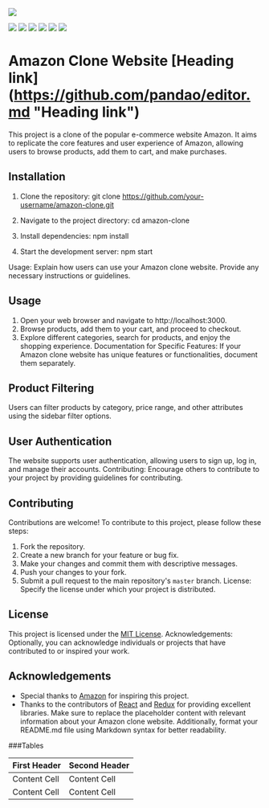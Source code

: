![](https://pandao.github.io/readme.md/images/logos/editormd-logo-180x180.png)

![](https://img.shields.io/github/stars//readme.md.svg)
![](https://img.shields.io/github/forks/pandao/readme.md.svg)
![](https://img.shields.io/github/tag/pandao/readme.md.svg)
![](https://img.shields.io/github/release/pandao/readme.md.svg)
![](https://img.shields.io/github/issues/pandao/readme.md.svg)
![](https://img.shields.io/bower/v/readme.md.svg)



# Amazon Clone Website [Heading link] (https://github.com/pandao/editor.md "Heading link")

This project is a clone of the popular e-commerce website Amazon. It aims to replicate the core features and user experience of Amazon, allowing users to browse products, add them to cart, and make purchases.

## Installation 

1. Clone the repository:
    git clone https://github.com/your-username/amazon-clone.git 
2. Navigate to the project directory:
    cd amazon-clone   
3. Install dependencies:
   npm install
   
4. Start the development server:
npm start

Usage: Explain how users can use your Amazon clone website. Provide any necessary instructions or guidelines.

## Usage

1. Open your web browser and navigate to http://localhost:3000.
2. Browse products, add them to your cart, and proceed to checkout.
3. Explore different categories, search for products, and enjoy the shopping experience.
Documentation for Specific Features: If your Amazon clone website has unique features or functionalities, document them separately.

## Product Filtering

Users can filter products by category, price range, and other attributes using the sidebar filter options.

## User Authentication

The website supports user authentication, allowing users to sign up, log in, and manage their accounts.
Contributing: Encourage others to contribute to your project by providing guidelines for contributing.

## Contributing

Contributions are welcome! To contribute to this project, please follow these steps:

1. Fork the repository.
2. Create a new branch for your feature or bug fix.
3. Make your changes and commit them with descriptive messages.
4. Push your changes to your fork.
5. Submit a pull request to the main repository's `master` branch.
License: Specify the license under which your project is distributed.

## License

This project is licensed under the [MIT License](LICENSE).
Acknowledgements: Optionally, you can acknowledge individuals or projects that have contributed to or inspired your work.

## Acknowledgements

- Special thanks to [Amazon](https://www.amazon.com) for inspiring this project.
- Thanks to the contributors of [React](https://reactjs.org) and [Redux](https://redux.js.org) for providing excellent libraries.
Make sure to replace the placeholder content with relevant information about your Amazon clone website. Additionally, format your README.md file using Markdown syntax for better readability.

###Tables
                    
First Header  | Second Header
------------- | -------------
Content Cell  | Content Cell
Content Cell  | Content Cell 
